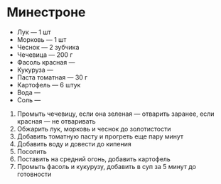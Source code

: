 # Минестроне

* Лук — 1 шт
* Морковь — 1 шт
* Чеснок — 2 зубчика
* Чечевица — 200 г
* Фасоль красная —
* Кукуруза —
* Паста томатная — 30 г
* Картофель — 6 штук
* Вода —
* Соль —

1. Промыть чечевицу, если она зеленая — отварить заранее, если красная — не отваривать
2. Обжарить лук, морковь и чеснок до золотистости
3. Добавить томатную пасту и прогреть еще пару минут
4. Добавить воду и довести до кипения
5. Посолить
6. Поставить на средний огонь, добавить картофель
7. Промыть фасоль и кукурузу, добавить в суп за 5 минут до готовности
